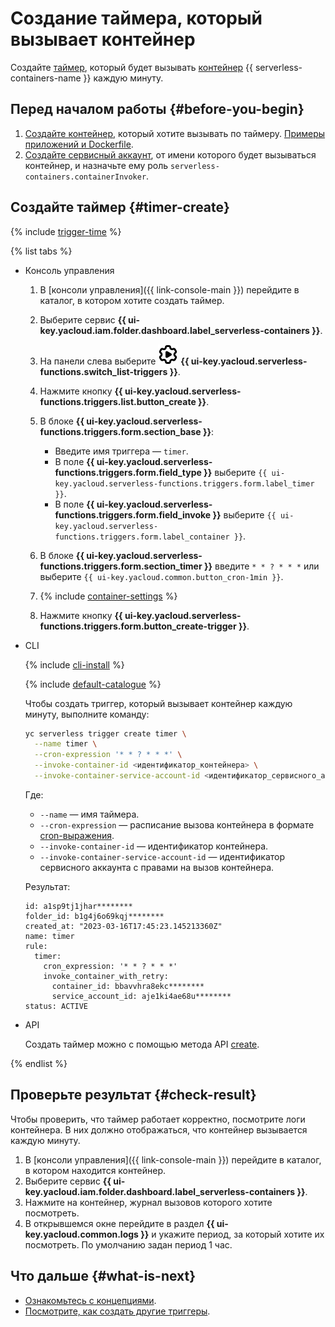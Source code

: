 # Создание таймера, который вызывает контейнер

Создайте [таймер](../concepts/trigger/timer.md), который будет вызывать [контейнер](../concepts/container.md) {{ serverless-containers-name }} каждую минуту.

## Перед началом работы {#before-you-begin}

1. [Создайте контейнер](../operations/index.md#create-container), который хотите вызывать по таймеру. [Примеры приложений и Dockerfile](container.md#examples).
1. [Создайте сервисный аккаунт](../../iam/operations/sa/create.md), от имени которого будет вызываться контейнер, и назначьте ему роль `serverless-containers.containerInvoker`.

## Создайте таймер {#timer-create}

{% include [trigger-time](../../_includes/functions/trigger-time.md) %}

{% list tabs %}

- Консоль управления

    1. В [консоли управления]({{ link-console-main }}) перейдите в каталог, в котором хотите создать таймер.

    1. Выберите сервис **{{ ui-key.yacloud.iam.folder.dashboard.label_serverless-containers }}**.

    1. На панели слева выберите ![image](../../_assets/console-icons/gear-play.svg) **{{ ui-key.yacloud.serverless-functions.switch_list-triggers }}**.

    1. Нажмите кнопку **{{ ui-key.yacloud.serverless-functions.triggers.list.button_create }}**.

    1. В блоке **{{ ui-key.yacloud.serverless-functions.triggers.form.section_base }}**:

        * Введите имя триггера — `timer`.
        * В поле **{{ ui-key.yacloud.serverless-functions.triggers.form.field_type }}** выберите `{{ ui-key.yacloud.serverless-functions.triggers.form.label_timer }}`.
        * В поле **{{ ui-key.yacloud.serverless-functions.triggers.form.field_invoke }}** выберите `{{ ui-key.yacloud.serverless-functions.triggers.form.label_container }}`.

    1. В блоке **{{ ui-key.yacloud.serverless-functions.triggers.form.section_timer }}** введите `* * ? * * *` или выберите `{{ ui-key.yacloud.common.button_cron-1min }}`.

    1. {% include [container-settings](../../_includes/serverless-containers/container-settings.md) %}

    1. Нажмите кнопку **{{ ui-key.yacloud.serverless-functions.triggers.form.button_create-trigger }}**.

- CLI

    {% include [cli-install](../../_includes/cli-install.md) %}

    {% include [default-catalogue](../../_includes/default-catalogue.md) %}

    Чтобы создать триггер, который вызывает контейнер каждую минуту, выполните команду:

    ```bash
    yc serverless trigger create timer \
      --name timer \
      --cron-expression '* * ? * * *' \
      --invoke-container-id <идентификатор_контейнера> \
      --invoke-container-service-account-id <идентификатор_сервисного_аккаунта>
    ```

    Где:

    * `--name` — имя таймера.
    * `--cron-expression` — расписание вызова контейнера в формате [cron-выражения](../concepts/trigger/timer.md#cron-expression).
    * `--invoke-container-id` — идентификатор контейнера.
    * `--invoke-container-service-account-id` — идентификатор сервисного аккаунта с правами на вызов контейнера.

    Результат:

    ```text
    id: a1sp9tj1jhar********
    folder_id: b1g4j6o69kqj********
    created_at: "2023-03-16T17:45:23.145213360Z"
    name: timer
    rule:
      timer:
        cron_expression: '* * ? * * *'
        invoke_container_with_retry:
          container_id: bbavvhra8ekc********
          service_account_id: aje1ki4ae68u********
    status: ACTIVE
    ```

- API

  Создать таймер можно с помощью метода API [create](../triggers/api-ref/Trigger/create.md).

{% endlist %}

## Проверьте результат {#check-result}

Чтобы проверить, что таймер работает корректно, посмотрите логи контейнера. В них должно отображаться, что контейнер вызывается каждую минуту.

1. В [консоли управления]({{ link-console-main }}) перейдите в каталог, в котором находится контейнер.
1. Выберите сервис **{{ ui-key.yacloud.iam.folder.dashboard.label_serverless-containers }}**.
1. Нажмите на контейнер, журнал вызовов которого хотите посмотреть.
1. В открывшемся окне перейдите в раздел **{{ ui-key.yacloud.common.logs }}** и укажите период, за который хотите их посмотреть. По умолчанию задан период 1 час.

## Что дальше {#what-is-next}

* [Ознакомьтесь с концепциями](../concepts/trigger/index.md).
* [Посмотрите, как создать другие триггеры](../operations/index.md#create-trigger).